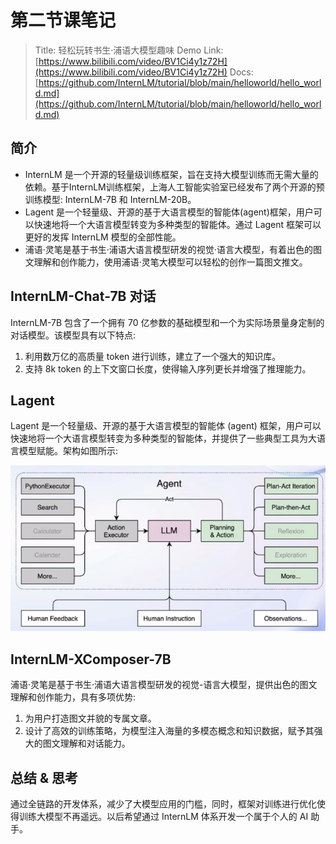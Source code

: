 # 第二节课笔记

> Title: 轻松玩转书生·浦语大模型趣味 Demo
> Link: [https://www.bilibili.com/video/BV1Ci4y1z72H](https://www.bilibili.com/video/BV1Ci4y1z72H)
> Docs: [https://github.com/InternLM/tutorial/blob/main/helloworld/hello_world.md](https://github.com/InternLM/tutorial/blob/main/helloworld/hello_world.md)

## 简介

- InternLM 是一个开源的轻量级训练框架，旨在支持大模型训练而无需大量的依赖。基于InternLM训练框架，上海人工智能实验室已经发布了两个开源的预训练模型: InternLM-7B 和 InternLM-20B。
- Lagent 是一个轻量级、开源的基于大语言模型的智能体(agent)框架，用户可以快速地将一个大语言模型转变为多种类型的智能体。通过 Lagent 框架可以更好的发挥 InternLM 模型的全部性能。
- 浦语·灵笔是基于书生·浦语大语言模型研发的视觉·语言大模型，有着出色的图文理解和创作能力，使用浦语·灵笔大模型可以轻松的创作一篇图文推文。

## InternLM-Chat-7B 对话

InternLM-7B 包含了一个拥有 70 亿参数的基础模型和一个为实际场景量身定制的对话模型。该模型具有以下特点:

1. 利用数万亿的高质量 token 进行训练，建立了一个强大的知识库。
2. 支持 8k token 的上下文窗口长度，使得输入序列更长并增强了推理能力。

## Lagent

Lagent 是一个轻量级、开源的基于大语言模型的智能体 (agent) 框架，用户可以快速地将一个大语言模型转变为多种类型的智能体，并提供了一些典型工具为大语言模型赋能。架构如图所示:

![image](src/第二节课笔记/9bfb3453-afbd-45d7-899b-81ea64e930f4.png)

## InternLM-XComposer-7B

浦语·灵笔是基于书生·浦语大语言模型研发的视觉-语言大模型，提供出色的图文理解和创作能力，具有多项优势:

1. 为用户打造图文并貌的专属文章。
2. 设计了高效的训练策略，为模型注入海量的多模态概念和知识数据，赋予其强大的图文理解和对话能力。

## 总结 & 思考

通过全链路的开发体系，减少了大模型应用的门槛，同时，框架对训练进行优化使得训练大模型不再遥远。以后希望通过 InternLM 体系开发一个属于个人的 AI 助手。